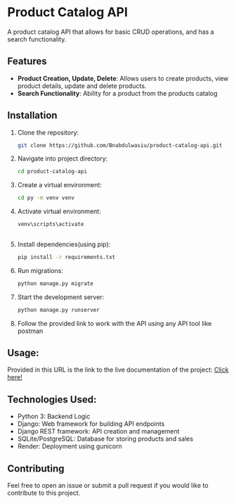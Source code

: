# Product Catalog API

A product catalog API that allows for basic CRUD operations, and has a search functionality.

## Features

- **Product Creation, Update, Delete**: Allows users to create products, view product details, update and delete products.
- **Search Functionality**: Ability for a product from the products catalog

## Installation

1. Clone the repository:
   ```bash
   git clone https://github.com/Bnabdulwasiu/product-catalog-api.git

2. Navigate into project directory:
   ```bash
   cd product-catalog-api

3. Create a virtual environment:
    ```bash
    cd py -m venv venv

4. Activate virtual environment:
    ```bash
    venv\scripts\activate
      
5. Install dependencies(using pip):
   ```bash
   pip install -r requirements.txt

6. Run migrations:
   ```bash
   python manage.py migrate

7. Start the development server:
   ```bash
   python manage.py runserver

8. Follow the provided link to work with the API using any API tool like postman

## Usage:

Provided in this URL is the link to the live documentation of the project:
<a href="https://overloop-assesment.onrender.com/api/redoc/">Click here!</a>


## Technologies Used:
<ul>
 <li>Python 3: Backend Logic</li>
 <li>Django: Web framework for building API endpoints</li>
<li>Django REST framework: API creation and management</li>
<li>SQLite/PostgreSQL: Database for storing products and sales</li>
<li>Render: Deployment using gunicorn</li>
</ul>

## Contributing
 Feel free to open an issue or submit a pull request if you would like to contribute to this project.
